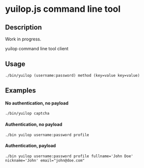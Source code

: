 # yuilop.js command line tool

## Description
Work in progress.

yuilop command line tool client

## Usage
```shell
./bin/yuilop (username:password) method (key=value key=value)
```

## Examples

#### No authentication, no payload
```shell
./bin/yuilop captcha
```
#### Authentication, no payload
```shell
./bin yuilop username:password profile
```
#### Authentication, payload
```shell
./bin yuilop username:password profile fullname='John Doe' nickname='John' email="john@doe.com"
```
